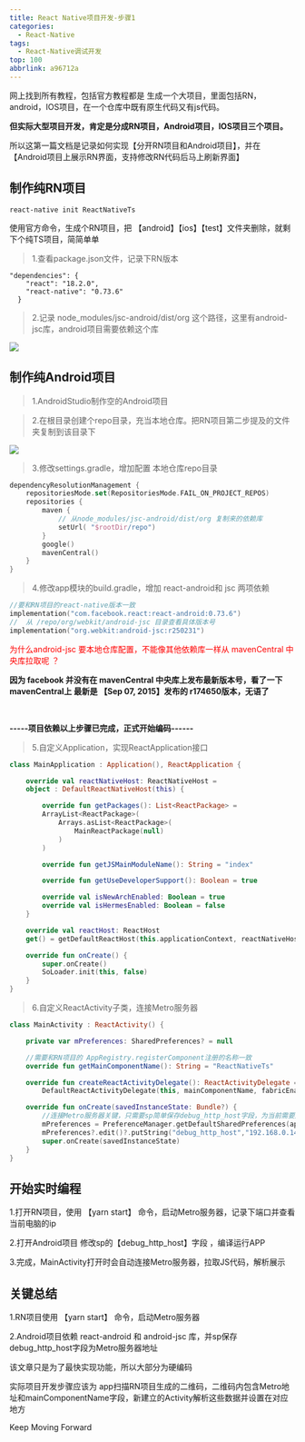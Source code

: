 ```yaml
---
title: React Native项目开发-步骤1
categories:
  - React-Native
tags:
  - React-Native调试开发
top: 100
abbrlink: a96712a
---
```






网上找到所有教程，包括官方教程都是 生成一个大项目，里面包括RN，android，IOS项目，在一个仓库中既有原生代码又有js代码。

**但实际大型项目开发，肯定是分成RN项目，Android项目，IOS项目三个项目。**



所以这第一篇文档是记录如何实现【分开RN项目和Android项目】，并在【Android项目上展示RN界面，支持修改RN代码后马上刷新界面】

<!-- more -->



## 制作纯RN项目

```
react-native init ReactNativeTs
```

使用官方命令，生成个RN项目，把 【android】【ios】【test】文件夹删除，就剩下个纯TS项目，简简单单

> 1.查看package.json文件，记录下RN版本

```
"dependencies": {
    "react": "18.2.0",
    "react-native": "0.73.6"
  }
```

> 2.记录 node_modules/jsc-android/dist/org 这个路径，这里有android-jsc库，android项目需要依赖这个库

![](https://s3.bmp.ovh/imgs/2024/04/05/8d31cb809851face.png)





## 制作纯Android项目

> 1.AndroidStudio制作空的Android项目

> 2.在根目录创建个repo目录，充当本地仓库。把RN项目第二步提及的文件夹复制到该目录下

![](https://s3.bmp.ovh/imgs/2024/04/05/d5183cdc992acd11.png)

> 3.修改settings.gradle，增加配置 本地仓库repo目录

```kotlin
dependencyResolutionManagement {
    repositoriesMode.set(RepositoriesMode.FAIL_ON_PROJECT_REPOS)
    repositories {
        maven {
            // 从node_modules/jsc-android/dist/org 复制来的依赖库
            setUrl( "$rootDir/repo")
        }
        google()
        mavenCentral()
    }
}
```

> 4.修改app模块的build.gradle，增加 react-android和 jsc 两项依赖

```kotlin
//要和RN项目的react-native版本一致
implementation("com.facebook.react:react-android:0.73.6")
//  从 /repo/org/webkit/android-jsc 目录查看具体版本号
implementation("org.webkit:android-jsc:r250231")
```

<font color="red">为什么android-jsc 要本地仓库配置，不能像其他依赖库一样从 mavenCentral 中央库拉取呢 ？</font>

**因为 facebook 并没有在 mavenCentral 中央库上发布最新版本号，看了一下mavenCentral上 最新是 【Sep 07, 2015】发布的 r174650版本，无语了** 

<font color="white">  </font>

**-----项目依赖以上步骤已完成，正式开始编码------**

<font color="white">  </font>

> 5.自定义Application，实现ReactApplication接口

```kotlin
class MainApplication : Application(), ReactApplication {

    override val reactNativeHost: ReactNativeHost =
    object : DefaultReactNativeHost(this) {

        override fun getPackages(): List<ReactPackage> =
        ArrayList<ReactPackage>(
            Arrays.asList<ReactPackage>(
                MainReactPackage(null)
            )
        )

        override fun getJSMainModuleName(): String = "index"

        override fun getUseDeveloperSupport(): Boolean = true

        override val isNewArchEnabled: Boolean = true
        override val isHermesEnabled: Boolean = false
    }

    override val reactHost: ReactHost
    get() = getDefaultReactHost(this.applicationContext, reactNativeHost)

    override fun onCreate() {
        super.onCreate()
        SoLoader.init(this, false)
    }
}

```

> 6.自定义ReactActivity子类，连接Metro服务器

```kotlin
class MainActivity : ReactActivity() {

    private var mPreferences: SharedPreferences? = null

    //需要和RN项目的 AppRegistry.registerComponent注册的名称一致
    override fun getMainComponentName(): String = "ReactNativeTs"

    override fun createReactActivityDelegate(): ReactActivityDelegate =
        DefaultReactActivityDelegate(this, mainComponentName, fabricEnabled)

    override fun onCreate(savedInstanceState: Bundle?) {
        //连接Metro服务器关键，只需要sp简单保存debug_http_host字段，为当前需要连接的Metro服务器
        mPreferences = PreferenceManager.getDefaultSharedPreferences(applicationContext)
        mPreferences?.edit()?.putString("debug_http_host","192.168.0.141:8081")?.apply()
        super.onCreate(savedInstanceState)
    }
}

```



## 开始实时编程

1.打开RN项目，使用 【yarn start】 命令，启动Metro服务器，记录下端口并查看当前电脑的ip

2.打开Android项目 修改sp的【debug_http_host】字段 ，编译运行APP

3.完成，MainActivity打开时会自动连接Metro服务器，拉取JS代码，解析展示



## 关键总结

1.RN项目使用 【yarn start】 命令，启动Metro服务器

2.Android项目依赖 react-android 和 android-jsc 库，并sp保存debug_http_host字段为Metro服务器地址





该文章只是为了最快实现功能，所以大部分为硬编码

实际项目开发步骤应该为  app扫描RN项目生成的二维码，二维码内包含Metro地址和mainComponentName字段，新建立的Activity解析这些数据并设置在对应地方



Keep Moving Forward
